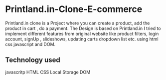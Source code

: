 # Printland.in-Clone-E-commerce
Printland.in clone is a Project where you can create a product, add the product in cart , do a payment. The Design is based on Printland.in I tried to implement different features from original website like product filters, login account, signUp , slideshows, updating carts dropdown list etc. using html css javascript and DOM.
## Technology used 
javascritp
HTML
CSS
Local Storage
DOM

